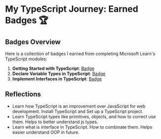 # My TypeScript Journey: Earned Badges 🏆

## Badges Overview

Here is a collection of badges I earned from completing Microsoft Learn's TypeScript modules:

1. **Getting Started with TypeScript**: [Badge](https://learn.microsoft.com/en-us/users/into0-4612/achievements/n7978acf)
2. **Declare Variable Types in TypeScript**: [Badge](https://learn.microsoft.com/en-us/users/into0-4612/achievements/hygrv5z8)
3. **Implement Interfaces in TypeScript**: [Badge](https://learn.microsoft.com/en-us/users/into0-4612/achievements/fzu2juvx)

## Reflections

- Learn how TypeScript is an improvement over JavaScript for web development. Install TypeScript and Set up a TypeScript project.
- Learn TypeScript types like primitives, objects, and how to correct use them. Helps to better understand js types.
- Learn what is interface in TypeScript. How to combinate them. Helps easier understand OOP in future.